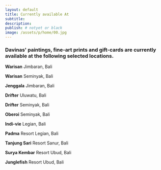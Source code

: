 ```yaml
---
layout: default
title: Currently available At
subtitle:
description:
publish: # notyet or black
image: /assets/p/home/00.jpg
---
```


### Davinas' paintings, fine-art prints and gift-cards are currently available at the following selected locations.

**Warisan**	Jimbaran,	Bali

**Warisan**	Seminyak,	Bali

**Jenggala** Jimbaran, Bali

**Drifter** Uluwatu,	Bali

**Drifter** Seminyak,	Bali

**Oberoi** Seminyak,	Bali

**Indi-vie** Legian, Bali

**Padma** Resort Legian,	Bali

**Tanjung Sari** Resort Sanur,	Bali

**Surya Kembar** Resort	Ubud,	Bali

**Junglefish** Resort Ubud,	Bali
